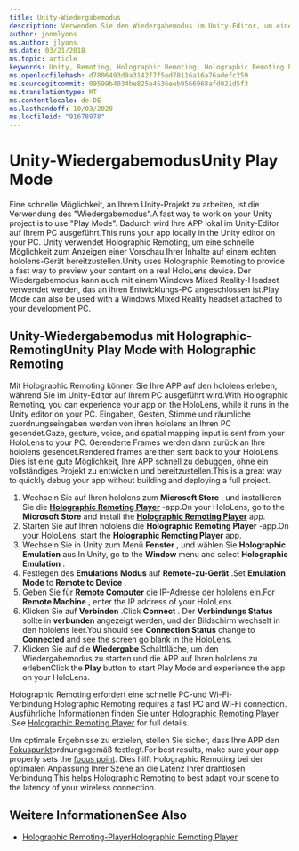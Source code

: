 ```yaml
---
title: Unity-Wiedergabemodus
description: Verwenden Sie den Wiedergabemodus im Unity-Editor, um eine Vorschau der Änderungen auf einem Gerät anzuzeigen, ohne eine APP bereitzustellen.
author: jonmlyons
ms.author: jlyons
ms.date: 03/21/2018
ms.topic: article
keywords: Unity, Remoting, Holographic Remoting, Holographic Remoting Player
ms.openlocfilehash: d7806493d9a3142f7f5ed78116a16a76adefc259
ms.sourcegitcommit: 09599b4034be825e4536eeb9566968afd021d5f3
ms.translationtype: MT
ms.contentlocale: de-DE
ms.lasthandoff: 10/03/2020
ms.locfileid: "91678978"
---
```

# <a name="unity-play-mode"></a><span data-ttu-id="f8c3e-104">Unity-Wiedergabemodus</span><span class="sxs-lookup"><span data-stu-id="f8c3e-104">Unity Play Mode</span></span>

<span data-ttu-id="f8c3e-105">Eine schnelle Möglichkeit, an Ihrem Unity-Projekt zu arbeiten, ist die Verwendung des "Wiedergabemodus".</span><span class="sxs-lookup"><span data-stu-id="f8c3e-105">A fast way to work on your Unity project is to use "Play Mode".</span></span> <span data-ttu-id="f8c3e-106">Dadurch wird Ihre APP lokal im Unity-Editor auf Ihrem PC ausgeführt.</span><span class="sxs-lookup"><span data-stu-id="f8c3e-106">This runs your app locally in the Unity editor on your PC.</span></span> <span data-ttu-id="f8c3e-107">Unity verwendet Holographic Remoting, um eine schnelle Möglichkeit zum Anzeigen einer Vorschau Ihrer Inhalte auf einem echten hololens-Gerät bereitzustellen.</span><span class="sxs-lookup"><span data-stu-id="f8c3e-107">Unity uses Holographic Remoting to provide a fast way to preview your content on a real HoloLens device.</span></span> <span data-ttu-id="f8c3e-108">Der Wiedergabemodus kann auch mit einem Windows Mixed Reality-Headset verwendet werden, das an ihren Entwicklungs-PC angeschlossen ist.</span><span class="sxs-lookup"><span data-stu-id="f8c3e-108">Play Mode can also be used with a Windows Mixed Reality headset attached to your development PC.</span></span>

## <a name="unity-play-mode-with-holographic-remoting"></a><span data-ttu-id="f8c3e-109">Unity-Wiedergabemodus mit Holographic-Remoting</span><span class="sxs-lookup"><span data-stu-id="f8c3e-109">Unity Play Mode with Holographic Remoting</span></span>

<span data-ttu-id="f8c3e-110">Mit Holographic Remoting können Sie Ihre APP auf den hololens erleben, während Sie im Unity-Editor auf Ihrem PC ausgeführt wird.</span><span class="sxs-lookup"><span data-stu-id="f8c3e-110">With Holographic Remoting, you can experience your app on the HoloLens, while it runs in the Unity editor on your PC.</span></span> <span data-ttu-id="f8c3e-111">Eingaben, Gesten, Stimme und räumliche zuordnungseingaben werden von ihren hololens an Ihren PC gesendet.</span><span class="sxs-lookup"><span data-stu-id="f8c3e-111">Gaze, gesture, voice, and spatial mapping input is sent from your HoloLens to your PC.</span></span> <span data-ttu-id="f8c3e-112">Gerenderte Frames werden dann zurück an Ihre hololens gesendet.</span><span class="sxs-lookup"><span data-stu-id="f8c3e-112">Rendered frames are then sent back to your HoloLens.</span></span> <span data-ttu-id="f8c3e-113">Dies ist eine gute Möglichkeit, Ihre APP schnell zu debuggen, ohne ein vollständiges Projekt zu entwickeln und bereitzustellen.</span><span class="sxs-lookup"><span data-stu-id="f8c3e-113">This is a great way to quickly debug your app without building and deploying a full project.</span></span>
1. <span data-ttu-id="f8c3e-114">Wechseln Sie auf Ihren hololens zum **Microsoft Store** , und installieren Sie die **[Holographic Remoting Player](https://www.microsoft.com/store/p/holographic-remoting-player/9nblggh4sv40)** -app.</span><span class="sxs-lookup"><span data-stu-id="f8c3e-114">On your HoloLens, go to the **Microsoft Store** and install the **[Holographic Remoting Player](https://www.microsoft.com/store/p/holographic-remoting-player/9nblggh4sv40)** app.</span></span>
2. <span data-ttu-id="f8c3e-115">Starten Sie auf Ihren hololens die **Holographic Remoting Player** -app.</span><span class="sxs-lookup"><span data-stu-id="f8c3e-115">On your HoloLens, start the **Holographic Remoting Player** app.</span></span>
3. <span data-ttu-id="f8c3e-116">Wechseln Sie in Unity zum Menü **Fenster** , und wählen Sie **Holographic Emulation** aus.</span><span class="sxs-lookup"><span data-stu-id="f8c3e-116">In Unity, go to the **Window** menu and select **Holographic Emulation** .</span></span>
4. <span data-ttu-id="f8c3e-117">Festlegen des **Emulations Modus** auf **Remote-zu-Gerät** .</span><span class="sxs-lookup"><span data-stu-id="f8c3e-117">Set **Emulation Mode** to **Remote to Device** .</span></span>
5. <span data-ttu-id="f8c3e-118">Geben Sie für **Remote Computer** die IP-Adresse der hololens ein.</span><span class="sxs-lookup"><span data-stu-id="f8c3e-118">For **Remote Machine** , enter the IP address of your HoloLens.</span></span>
6. <span data-ttu-id="f8c3e-119">Klicken Sie auf **Verbinden** .</span><span class="sxs-lookup"><span data-stu-id="f8c3e-119">Click **Connect** .</span></span> <span data-ttu-id="f8c3e-120">Der **Verbindungs Status** sollte in **verbunden** angezeigt werden, und der Bildschirm wechselt in den hololens leer.</span><span class="sxs-lookup"><span data-stu-id="f8c3e-120">You should see **Connection Status** change to **Connected** and see the screen go blank in the HoloLens.</span></span>
7. <span data-ttu-id="f8c3e-121">Klicken Sie auf die **Wiedergabe** Schaltfläche, um den Wiedergabemodus zu starten und die APP auf Ihren hololens zu erleben</span><span class="sxs-lookup"><span data-stu-id="f8c3e-121">Click the **Play** button to start Play Mode and experience the app on your HoloLens.</span></span>

<span data-ttu-id="f8c3e-122">Holographic Remoting erfordert eine schnelle PC-und Wi-Fi-Verbindung.</span><span class="sxs-lookup"><span data-stu-id="f8c3e-122">Holographic Remoting requires a fast PC and Wi-Fi connection.</span></span> <span data-ttu-id="f8c3e-123">Ausführliche Informationen finden Sie unter [Holographic Remoting Player](../platform-capabilities-and-apis/holographic-remoting-player.md) .</span><span class="sxs-lookup"><span data-stu-id="f8c3e-123">See [Holographic Remoting Player](../platform-capabilities-and-apis/holographic-remoting-player.md) for full details.</span></span>

<span data-ttu-id="f8c3e-124">Um optimale Ergebnisse zu erzielen, stellen Sie sicher, dass Ihre APP den [Fokuspunkt](focus-point-in-unity.md)ordnungsgemäß festlegt.</span><span class="sxs-lookup"><span data-stu-id="f8c3e-124">For best results, make sure your app properly sets the [focus point](focus-point-in-unity.md).</span></span> <span data-ttu-id="f8c3e-125">Dies hilft Holographic Remoting bei der optimalen Anpassung Ihrer Szene an die Latenz Ihrer drahtlosen Verbindung.</span><span class="sxs-lookup"><span data-stu-id="f8c3e-125">This helps Holographic Remoting to best adapt your scene to the latency of your wireless connection.</span></span>

## <a name="see-also"></a><span data-ttu-id="f8c3e-126">Weitere Informationen</span><span class="sxs-lookup"><span data-stu-id="f8c3e-126">See Also</span></span>
* [<span data-ttu-id="f8c3e-127">Holographic Remoting-Player</span><span class="sxs-lookup"><span data-stu-id="f8c3e-127">Holographic Remoting Player</span></span>](../platform-capabilities-and-apis/holographic-remoting-player.md)
